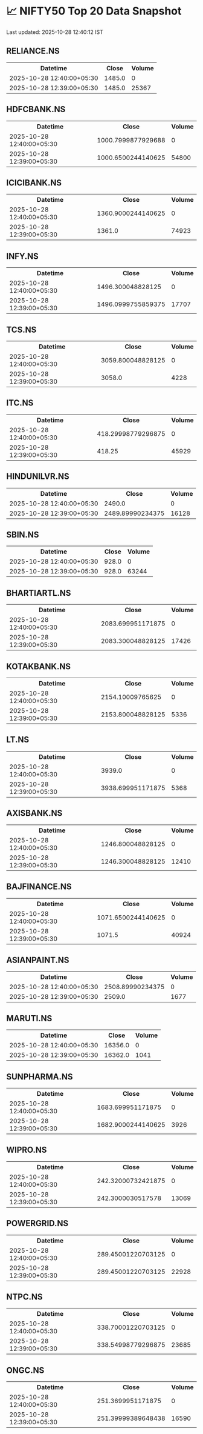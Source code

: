 # 📈 NIFTY50 Top 20 Data Snapshot

Last updated: 2025-10-28 12:40:12 IST

## RELIANCE.NS

<table>
  <tr><th>Datetime</th><th>Close</th><th>Volume</th></tr>
  <tr><td>2025-10-28 12:40:00+05:30</td><td>1485.0</td><td>0</td></tr>
  <tr><td>2025-10-28 12:39:00+05:30</td><td>1485.0</td><td>25367</td></tr>
</table>

## HDFCBANK.NS

<table>
  <tr><th>Datetime</th><th>Close</th><th>Volume</th></tr>
  <tr><td>2025-10-28 12:40:00+05:30</td><td>1000.7999877929688</td><td>0</td></tr>
  <tr><td>2025-10-28 12:39:00+05:30</td><td>1000.6500244140625</td><td>54800</td></tr>
</table>

## ICICIBANK.NS

<table>
  <tr><th>Datetime</th><th>Close</th><th>Volume</th></tr>
  <tr><td>2025-10-28 12:40:00+05:30</td><td>1360.9000244140625</td><td>0</td></tr>
  <tr><td>2025-10-28 12:39:00+05:30</td><td>1361.0</td><td>74923</td></tr>
</table>

## INFY.NS

<table>
  <tr><th>Datetime</th><th>Close</th><th>Volume</th></tr>
  <tr><td>2025-10-28 12:40:00+05:30</td><td>1496.300048828125</td><td>0</td></tr>
  <tr><td>2025-10-28 12:39:00+05:30</td><td>1496.0999755859375</td><td>17707</td></tr>
</table>

## TCS.NS

<table>
  <tr><th>Datetime</th><th>Close</th><th>Volume</th></tr>
  <tr><td>2025-10-28 12:40:00+05:30</td><td>3059.800048828125</td><td>0</td></tr>
  <tr><td>2025-10-28 12:39:00+05:30</td><td>3058.0</td><td>4228</td></tr>
</table>

## ITC.NS

<table>
  <tr><th>Datetime</th><th>Close</th><th>Volume</th></tr>
  <tr><td>2025-10-28 12:40:00+05:30</td><td>418.29998779296875</td><td>0</td></tr>
  <tr><td>2025-10-28 12:39:00+05:30</td><td>418.25</td><td>45929</td></tr>
</table>

## HINDUNILVR.NS

<table>
  <tr><th>Datetime</th><th>Close</th><th>Volume</th></tr>
  <tr><td>2025-10-28 12:40:00+05:30</td><td>2490.0</td><td>0</td></tr>
  <tr><td>2025-10-28 12:39:00+05:30</td><td>2489.89990234375</td><td>16128</td></tr>
</table>

## SBIN.NS

<table>
  <tr><th>Datetime</th><th>Close</th><th>Volume</th></tr>
  <tr><td>2025-10-28 12:40:00+05:30</td><td>928.0</td><td>0</td></tr>
  <tr><td>2025-10-28 12:39:00+05:30</td><td>928.0</td><td>63244</td></tr>
</table>

## BHARTIARTL.NS

<table>
  <tr><th>Datetime</th><th>Close</th><th>Volume</th></tr>
  <tr><td>2025-10-28 12:40:00+05:30</td><td>2083.699951171875</td><td>0</td></tr>
  <tr><td>2025-10-28 12:39:00+05:30</td><td>2083.300048828125</td><td>17426</td></tr>
</table>

## KOTAKBANK.NS

<table>
  <tr><th>Datetime</th><th>Close</th><th>Volume</th></tr>
  <tr><td>2025-10-28 12:40:00+05:30</td><td>2154.10009765625</td><td>0</td></tr>
  <tr><td>2025-10-28 12:39:00+05:30</td><td>2153.800048828125</td><td>5336</td></tr>
</table>

## LT.NS

<table>
  <tr><th>Datetime</th><th>Close</th><th>Volume</th></tr>
  <tr><td>2025-10-28 12:40:00+05:30</td><td>3939.0</td><td>0</td></tr>
  <tr><td>2025-10-28 12:39:00+05:30</td><td>3938.699951171875</td><td>5368</td></tr>
</table>

## AXISBANK.NS

<table>
  <tr><th>Datetime</th><th>Close</th><th>Volume</th></tr>
  <tr><td>2025-10-28 12:40:00+05:30</td><td>1246.800048828125</td><td>0</td></tr>
  <tr><td>2025-10-28 12:39:00+05:30</td><td>1246.300048828125</td><td>12410</td></tr>
</table>

## BAJFINANCE.NS

<table>
  <tr><th>Datetime</th><th>Close</th><th>Volume</th></tr>
  <tr><td>2025-10-28 12:40:00+05:30</td><td>1071.6500244140625</td><td>0</td></tr>
  <tr><td>2025-10-28 12:39:00+05:30</td><td>1071.5</td><td>40924</td></tr>
</table>

## ASIANPAINT.NS

<table>
  <tr><th>Datetime</th><th>Close</th><th>Volume</th></tr>
  <tr><td>2025-10-28 12:40:00+05:30</td><td>2508.89990234375</td><td>0</td></tr>
  <tr><td>2025-10-28 12:39:00+05:30</td><td>2509.0</td><td>1677</td></tr>
</table>

## MARUTI.NS

<table>
  <tr><th>Datetime</th><th>Close</th><th>Volume</th></tr>
  <tr><td>2025-10-28 12:40:00+05:30</td><td>16356.0</td><td>0</td></tr>
  <tr><td>2025-10-28 12:39:00+05:30</td><td>16362.0</td><td>1041</td></tr>
</table>

## SUNPHARMA.NS

<table>
  <tr><th>Datetime</th><th>Close</th><th>Volume</th></tr>
  <tr><td>2025-10-28 12:40:00+05:30</td><td>1683.699951171875</td><td>0</td></tr>
  <tr><td>2025-10-28 12:39:00+05:30</td><td>1682.9000244140625</td><td>3926</td></tr>
</table>

## WIPRO.NS

<table>
  <tr><th>Datetime</th><th>Close</th><th>Volume</th></tr>
  <tr><td>2025-10-28 12:40:00+05:30</td><td>242.32000732421875</td><td>0</td></tr>
  <tr><td>2025-10-28 12:39:00+05:30</td><td>242.3000030517578</td><td>13069</td></tr>
</table>

## POWERGRID.NS

<table>
  <tr><th>Datetime</th><th>Close</th><th>Volume</th></tr>
  <tr><td>2025-10-28 12:40:00+05:30</td><td>289.45001220703125</td><td>0</td></tr>
  <tr><td>2025-10-28 12:39:00+05:30</td><td>289.45001220703125</td><td>22928</td></tr>
</table>

## NTPC.NS

<table>
  <tr><th>Datetime</th><th>Close</th><th>Volume</th></tr>
  <tr><td>2025-10-28 12:40:00+05:30</td><td>338.70001220703125</td><td>0</td></tr>
  <tr><td>2025-10-28 12:39:00+05:30</td><td>338.54998779296875</td><td>23685</td></tr>
</table>

## ONGC.NS

<table>
  <tr><th>Datetime</th><th>Close</th><th>Volume</th></tr>
  <tr><td>2025-10-28 12:40:00+05:30</td><td>251.3699951171875</td><td>0</td></tr>
  <tr><td>2025-10-28 12:39:00+05:30</td><td>251.39999389648438</td><td>16590</td></tr>
</table>

